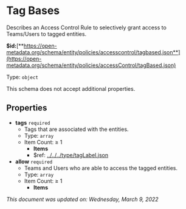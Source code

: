 # Tag Bases

Describes an Access Control Rule to selectively grant access to Teams/Users to tagged entities.

**$id:**[**https://open-metadata.org/schema/entity/policies/accesscontrol/tagbased.json**](https://open-metadata.org/schema/entity/policies/accessControl/tagBased.json)

Type: `object`

This schema does not accept additional properties.

## Properties

* **tags** `required`
  * Tags that are associated with the entities.
  * Type: `array`
  * Item Count: ≥ 1
    * **Items**
    * $ref: [../../../type/tagLabel.json](../types/taglabel.md)
* **allow** `required`
  * Teams and Users who are able to access the tagged entities.
  * Type: `array`
  * Item Count: ≥ 1
    * **Items**

_This document was updated on: Wednesday, March 9, 2022_
